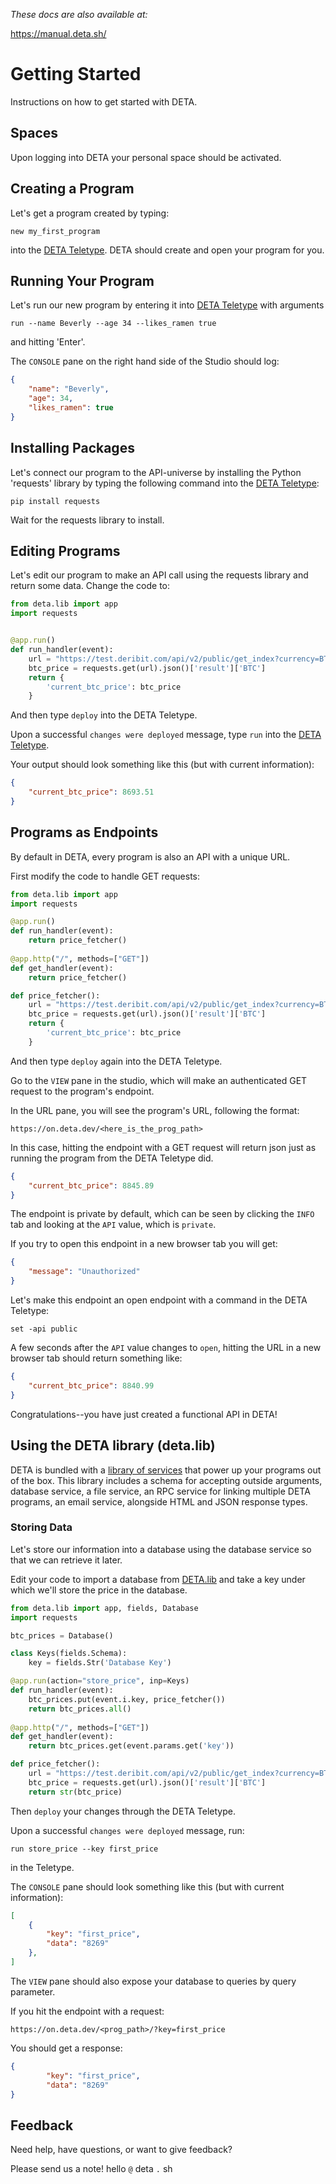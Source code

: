 *These docs are also available at:*

<a href="https://manual.deta.sh/" target="_blank">https://manual.deta.sh/</a>

# Getting Started

Instructions on how to get started with DETA.

## Spaces

Upon logging into DETA your personal space should be activated.

## Creating a Program

Let's get a program created by typing:

```shell
new my_first_program
```

into the [DETA Teletype](./teletype.md). DETA should create and open your program for you.

## Running Your Program

Let's run our new program by entering it into [DETA Teletype](./teletype.md) with arguments
```shell
run --name Beverly --age 34 --likes_ramen true
```
and hitting 'Enter'.

The `CONSOLE` pane on the right hand side of the Studio should log:

```json
{
    "name": "Beverly",
    "age": 34,
    "likes_ramen": true
}
```

## Installing Packages

Let's connect our program to the API-universe by installing the Python 'requests' library by typing the following command into the [DETA Teletype](./teletype.md):

```shell
pip install requests
```

Wait for the requests library to install.

## Editing Programs

Let's edit our program to make an API call using the requests library and return some data. Change the code to:

```python
from deta.lib import app
import requests


@app.run()
def run_handler(event):
    url = "https://test.deribit.com/api/v2/public/get_index?currency=BTC"
    btc_price = requests.get(url).json()['result']['BTC']
    return {
        'current_btc_price': btc_price
    }
```
And then type `deploy` into the DETA Teletype. 

Upon a successful `changes were deployed` message, type `run` into the [DETA Teletype](./teletype.md). 

Your output should look something like this (but with current information):

```json
{
    "current_btc_price": 8693.51
}
```

## Programs as Endpoints

By default in DETA, every program is also an API with a unique URL.

First modify the code to handle GET requests:

```python
from deta.lib import app
import requests

@app.run()
def run_handler(event):
    return price_fetcher()
    
@app.http("/", methods=["GET"])
def get_handler(event):
    return price_fetcher()

def price_fetcher():
    url = "https://test.deribit.com/api/v2/public/get_index?currency=BTC"
    btc_price = requests.get(url).json()['result']['BTC']
    return {
        'current_btc_price': btc_price
    }
```
And then type `deploy` again into the DETA Teletype. 

Go to the `VIEW` pane in the studio, which will make an authenticated GET request to the program's endpoint.

In the URL pane, you will see the program's URL, following the format:

`https://on.deta.dev/<here_is_the_prog_path>`

In this case, hitting the endpoint with a GET request will return json just as running the program from the DETA Teletype did.

```json
{
    "current_btc_price": 8845.89
}
```

The endpoint is private by default, which can be seen by clicking the `INFO` tab and looking at the `API` value, which is `private`.

If you try to open this endpoint in a new browser tab you will get:

```json
{
    "message": "Unauthorized"
}
```

Let's make this endpoint an open endpoint with a command in the DETA Teletype:

```shell
set -api public
```
A few seconds after the `API` value changes to `open`, hitting the URL in a new browser tab should return something like:

```json
{
    "current_btc_price": 8840.99
}
```

Congratulations--you have just created a functional API in DETA!


## Using the DETA library (deta.lib)

DETA is bundled with a [library of services](./DETA_lib.md) that power up your programs out of the box. This library includes a schema for accepting outside arguments, database service, a file service, an RPC service for linking multiple DETA programs, an email service, alongside HTML and JSON response types.


### Storing Data

Let's store our information into a database using the database service so that we can retrieve it later.

Edit your code to import a database from [DETA.lib](./DETA_lib.md) and take a key under which we'll store the price in the database.

```python
from deta.lib import app, fields, Database
import requests

btc_prices = Database()

class Keys(fields.Schema):
    key = fields.Str('Database Key')

@app.run(action="store_price", inp=Keys)
def run_handler(event):
    btc_prices.put(event.i.key, price_fetcher())
    return btc_prices.all()
    
@app.http("/", methods=["GET"])
def get_handler(event):
    return btc_prices.get(event.params.get('key'))

def price_fetcher():
    url = "https://test.deribit.com/api/v2/public/get_index?currency=BTC"
    btc_price = requests.get(url).json()['result']['BTC']
    return str(btc_price)


```

Then `deploy` your changes through the DETA Teletype. 

Upon a successful `changes were deployed` message, run:

```shell
run store_price --key first_price
```
in the Teletype.


The `CONSOLE` pane should look something like this (but with current information):

```json
[
    {
        "key": "first_price",
        "data": "8269"
    },
]
```

The `VIEW` pane should also expose your database to queries by query parameter.

If you hit the endpoint with a request:

`https://on.deta.dev/<prog_path>/?key=first_price`

You should get a response:

```json
{
        "key": "first_price",
        "data": "8269"
}
```

## Feedback

Need help, have questions, or want to give feedback?

Please send us a note! hello `@` deta `.` sh